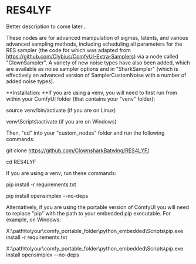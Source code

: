 # RES4LYF

Better description to come later...

These nodes are for advanced manipulation of sigmas, latents, and various advanced sampling methods, including scheduling all parameters for the RES sampler (the code for which was adapted from https://github.com/Clybius/ComfyUI-Extra-Samplers) via a node called "ClownSampler". A variety of new noise types have also been added, which are available as noise sampler options and in "SharkSampler" (which is effectively an advanced version of SamplerCustomNoise with a number of added noise types).

**Installation: 
**If you are using a venv, you will need to first run from within your ComfyUI folder (that contains your "venv" folder):

source venv/bin/activate
(if you are on Linux)

venv\Scripts\activate
(if you are on Windows)

Then, "cd" into your "custom_nodes" folder and run the following commands:

git clone https://github.com/ClownsharkBatwing/RES4LYF/

cd RES4LYF

If you are using a venv, run these commands:

pip install -r requirements.txt

pip install opensimplex --no-deps

Alternatively, if you are using the portable version of ComfyUI you will need to replace "pip" with the path to your embedded pip executable. For example, on Windows:

X:\path\to\your\comfy_portable_folder\python_embedded\Scripts\pip.exe install -r requirements.txt

X:\path\to\your\comfy_portable_folder\python_embedded\Scripts\pip.exe install opensimplex --no-deps



